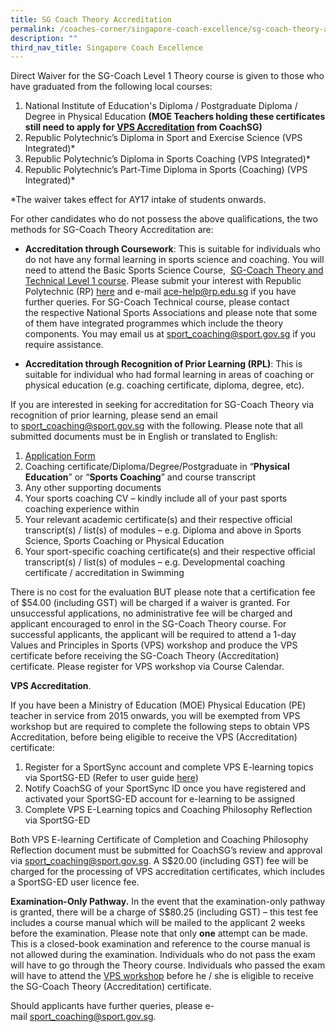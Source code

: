 ```yaml
---
title: SG Coach Theory Accreditation
permalink: /coaches-corner/singapore-coach-excellence/sg-coach-theory-accreditation/
description: ""
third_nav_title: Singapore Coach Excellence
---
```

Direct Waiver for the SG-Coach Level 1 Theory course is given to those who have graduated from the following local courses: 

1.  National Institute of Education's Diploma / Postgraduate Diploma / Degree in Physical Education **(MOE Teachers holding these certificates still need to apply for [VPS Accreditation](/sports-education/value-and-principles-in-sport/) from CoachSG)**
2.  Republic Polytechnic’s Diploma in Sport and Exercise Science (VPS Integrated)\*
3.  Republic Polytechnic’s Diploma in Sports Coaching (VPS Integrated)\*
4.  Republic Polytechnic’s Part-Time Diploma in Sports (Coaching) (VPS Integrated)\*

\*The waiver takes effect for AY17 intake of students onwards.

For other candidates who do not possess the above qualifications, the two methods for SG-Coach Theory Accreditation are:

*   **Accreditation through Coursework**: This is suitable for individuals who do not have any formal learning in sports science and coaching. You will need to attend the Basic Sports Science Course,  [SG-Coach Theory and Technical Level 1 course](/support-resources/coaches-corner/singapore-coach-excellence-sg-coach-programme/). Please submit your interest with Republic Polytechnic (RP) [here](http://www.rp.edu.sg/ace_short_courses.aspx) and e-mail [ace-help@rp.edu.sg](mailto:ace-help@rp.edu.sg) if you have further queries. For SG-Coach Technical course, please contact the respective National Sports Associations and please note that some of them have integrated programmes which include the theory components. You may email us at [sport_coaching@sport.gov.sg](mailto:sport_coaching@sport.gov.sg) if you require assistance.
    
*   **Accreditation through Recognition of Prior Learning (RPL)**: This is suitable for individual who had formal learning in areas of coaching or physical education (e.g. coaching certificate, diploma, degree, etc).

If you are interested in seeking for accreditation for SG-Coach Theory via recognition of prior learning, please send an email to [sport_coaching@sport.gov.sg](mailto:sport_coaching@sport.gov.sg) with the following. Please note that all submitted documents must be in English or translated to English:

1.  [Application Form](/files/Support/Coaches'%20Corner/Singapore%20Coach%20Excellence/ISS_and_SG-Coach_Theory_Accreditation_Application_Form.pdf)
2.  Coaching certificate/Diploma/Degree/Postgraduate in “**Physical Education**” or “**Sports Coaching**” and course transcript
3.  Any other supporting documents
4.  Your sports coaching CV – kindly include all of your past sports coaching experience within
5.  Your relevant academic certificate(s) and their respective official transcript(s) / list(s) of modules – e.g. Diploma and above in Sports Science, Sports Coaching or Physical Education
6.  Your sport-specific coaching certificate(s) and their respective official transcript(s) / list(s) of modules – e.g. Developmental coaching certificate / accreditation in Swimming

There is no cost for the evaluation BUT please note that a certification fee of $54.00 (including GST) will be charged if a waiver is granted. For unsuccessful applications, no administrative fee will be charged and applicant encouraged to enrol in the SG-Coach Theory course. For successful applicants, the applicant will be required to attend a 1-day Values and Principles in Sports (VPS) workshop and produce the VPS certificate before receiving the SG-Coach Theory (Accreditation) certificate. Please register for VPS workshop via Course Calendar.

**VPS Accreditation**.

If you have been a Ministry of Education (MOE) Physical Education (PE) teacher in service from 2015 onwards, you will be exempted from VPS workshop but are required to complete the following steps to obtain VPS Accreditation, before being eligible to receive the VPS (Accreditation) certificate:

1.  Register for a SportSync account and complete VPS E-learning topics via SportSG-ED (Refer to user guide [here](/files/Support/Coaches'%20Corner/Singapore%20Coach%20Excellence/SportSync(Registration)_SportSGED(Activation)_UserGuide.pdf))
2.  Notify CoachSG of your SportSync ID once you have registered and activated your SportSG-ED account for e-learning to be assigned
3.  Complete VPS E-Learning topics and Coaching Philosophy Reflection via SportSG-ED

Both VPS E-learning Certificate of Completion and Coaching Philosophy Reflection document must be submitted for CoachSG’s review and approval via [sport_coaching@sport.gov.sg](mailto:sport_coaching@sport.gov.sg). A S$20.00 (including GST) fee will be charged for the processing of VPS accreditation certificates, which includes a SportSG-ED user licence fee.

**Examination-Only Pathway.** In the event that the examination-only pathway is granted, there will be a charge of S$80.25 (including GST) – this test fee includes a course manual which will be mailed to the applicant 2 weeks before the examination. Please note that only **one** attempt can be made. This is a closed-book examination and reference to the course manual is not allowed during the examination. Individuals who do not pass the exam will have to go through the Theory course. Individuals who passed the exam will have to attend the [VPS workshop](https://www.rp.edu.sg/ace/short-course/detail/values-principles-in-sports) before he / she is eligible to receive the SG-Coach Theory (Accreditation) certificate.

Should applicants have further queries, please e-mail [sport_coaching@sport.gov.sg](mailto:sport_coaching@sport.gov.sg).